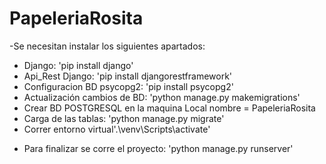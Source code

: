 # PapeleriaRosita

-Se necesitan instalar los siguientes apartados:
* Django: 'pip install django'
* Api_Rest Django: 'pip install djangorestframework'
* Configuracion BD psycopg2: 'pip install psycopg2'
* Actualización cambios de BD: 'python manage.py makemigrations'
* Crear BD POSTGRESQL en la maquina Local nombre = PapeleriaRosita
* Carga de las tablas: 'python manage.py migrate'
* Correr entorno virtual'.\venv\Scripts\activate'

- Para finalizar se corre el proyecto: 'python manage.py runserver'
 